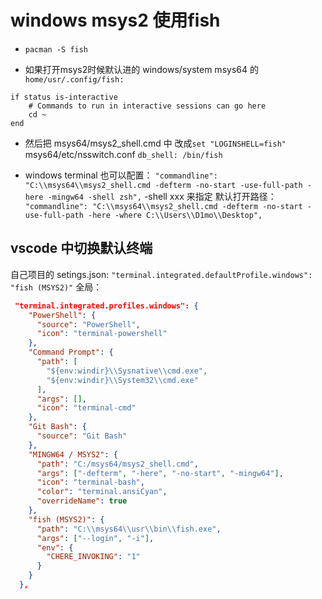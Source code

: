 # **windows** **msys2** **使用fish**
- `pacman -S fish`

- 如果打开msys2时候默认进的 windows/system
msys64 的`home/usr/.config/fish:`
```
if status is-interactive
    # Commands to run in interactive sessions can go here
    cd ~
end
```

- 然后把 msys64/msys2_shell.cmd 中 改成`set "LOGINSHELL=fish"`
msys64/etc/nsswitch.conf `db_shell: /bin/fish`

- windows terminal 也可以配置：
`"commandline": "C:\\msys64\\msys2_shell.cmd -defterm -no-start -use-full-path -here -mingw64 -shell zsh",`
-shell xxx 来指定
默认打开路径：
` "commandline": "C:\\msys64\\msys2_shell.cmd -defterm -no-start -use-full-path -here -where C:\\Users\\D1mo\\Desktop",`

## vscode 中切换默认终端

自己项目的 setings.json:
`"terminal.integrated.defaultProfile.windows": "fish (MSYS2)"`
全局：

```json
 "terminal.integrated.profiles.windows": {
    "PowerShell": {
      "source": "PowerShell",
      "icon": "terminal-powershell"
    },
    "Command Prompt": {
      "path": [
        "${env:windir}\\Sysnative\\cmd.exe",
        "${env:windir}\\System32\\cmd.exe"
      ],
      "args": [],
      "icon": "terminal-cmd"
    },
    "Git Bash": {
      "source": "Git Bash"
    },
    "MINGW64 / MSYS2": {
      "path": "C:/msys64/msys2_shell.cmd",
      "args": ["-defterm", "-here", "-no-start", "-mingw64"],
      "icon": "terminal-bash",
      "color": "terminal.ansiCyan",
      "overrideName": true
    },
    "fish (MSYS2)": {
      "path": "C:\\msys64\\usr\\bin\\fish.exe",
      "args": ["--login", "-i"],
      "env": {
        "CHERE_INVOKING": "1"
      }
    }
  },
```
